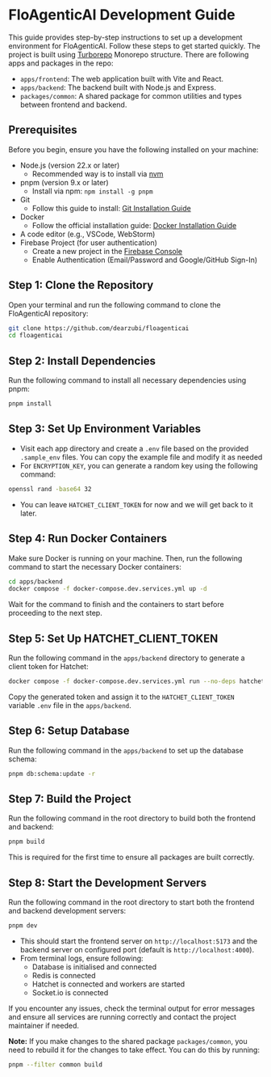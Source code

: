 # FloAgenticAI Development Guide

This guide provides step-by-step instructions to set up a development environment for FloAgenticAI. Follow these steps to get started quickly. The project is built using [Turborepo](https://turborepo.com/) Monorepo structure. There are following apps and packages in the repo:
- `apps/frontend`: The web application built with Vite and React.
- `apps/backend`: The backend built with Node.js and Express.
- `packages/common`: A shared package for common utilities and types between frontend and backend.

## Prerequisites
Before you begin, ensure you have the following installed on your machine:
- Node.js (version 22.x or later)
  - Recommended way is to install via [nvm](https://github.com/nvm-sh/nvm)
- pnpm (version 9.x or later)
  - Install via npm: `npm install -g pnpm`
- Git
  - Follow this guide to install: [Git Installation Guide](https://git-scm.com/book/en/v2/Getting-Started-Installing-Git)
- Docker
    - Follow the official installation guide: [Docker Installation Guide](https://docs.docker.com/get-docker/)
- A code editor (e.g., VSCode, WebStorm)
- Firebase Project (for user authentication)
  - Create a new project in the [Firebase Console](https://console.firebase.google.com/)
  - Enable Authentication (Email/Password and Google/GitHub Sign-In)

## Step 1: Clone the Repository
Open your terminal and run the following command to clone the FloAgenticAI repository:
```bash
git clone https://github.com/dearzubi/floagenticai
cd floagenticai
```

## Step 2: Install Dependencies
Run the following command to install all necessary dependencies using pnpm:
```bash
pnpm install
```

## Step 3: Set Up Environment Variables
* Visit each app directory and create a `.env` file based on the provided `.sample_env` files. You can copy the example file and modify it as needed
* For `ENCRYPTION_KEY`, you can generate a random key using the following command:
```bash
openssl rand -base64 32
```
* You can leave `HATCHET_CLIENT_TOKEN` for now and we will get back to it later.

## Step 4: Run Docker Containers
Make sure Docker is running on your machine. Then, run the following command to start the necessary Docker containers:
```bash
cd apps/backend
docker compose -f docker-compose.dev.services.yml up -d
```
Wait for the command to finish and the containers to start before proceeding to the next step.

## Step 5: Set Up HATCHET_CLIENT_TOKEN
Run the following command in the `apps/backend` directory to generate a client token for Hatchet:
```bash
docker compose -f docker-compose.dev.services.yml run --no-deps hatchet-setup-config /hatchet/hatchet-admin token create --config /hatchet/config --tenant-id 707d0855-80ab-4e1f-a156-f1c4546cbf52
```
Copy the generated token and assign it to the `HATCHET_CLIENT_TOKEN` variable `.env` file in the `apps/backend`.

## Step 6: Setup Database
Run the following command in the `apps/backend` to set up the database schema:
```bash
pnpm db:schema:update -r
```

## Step 7: Build the Project
Run the following command in the root directory to build both the frontend and backend:
```bash
pnpm build
```
This is required for the first time to ensure all packages are built correctly.

## Step 8: Start the Development Servers
Run the following command in the root directory to start both the frontend and backend development servers:
```bash
pnpm dev
```
* This should start the frontend server on `http://localhost:5173` and the backend server on configured port (default is `http://localhost:4000`).
* From terminal logs, ensure following:
  * Database is initialised and connected
  * Redis is connected
  * Hatchet is connected and workers are started
  * Socket.io is connected

If you encounter any issues, check the terminal output for error messages and ensure all services are running correctly and contact the project maintainer if needed.

**Note:** If you make changes to the shared package `packages/common`, you need to rebuild it for the changes to take effect. You can do this by running:
```bash
pnpm --filter common build
```
